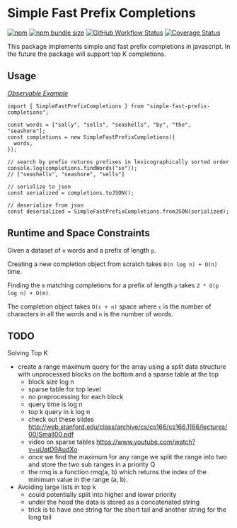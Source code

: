 # Simple Fast Prefix Completions

[![npm](https://img.shields.io/npm/v/simple-fast-prefix-completions)](https://www.npmjs.com/package/simple-fast-prefix-completions)
[![npm bundle size](https://img.shields.io/bundlephobia/minzip/simple-fast-prefix-completions)](https://www.npmjs.com/package/simple-fast-prefix-completions)
[![GitHub Workflow Status](https://img.shields.io/github/workflow/status/lukesmurray/simple-fast-prefix-completions/CI)](https://github.com/lukesmurray/simple-fast-prefix-completions)
[![Coverage Status](https://coveralls.io/repos/github/lukesmurray/simple-fast-prefix-completions/badge.svg?branch=main)](https://coveralls.io/github/lukesmurray/simple-fast-prefix-completions?branch=main)

This package implements simple and fast prefix completions in javascript.
In the future the package will support top K completions.

## Usage

_[Observable Example](https://observablehq.com/@lukesmurray/simple-fast-prefix-completions)_

```tsx
import { SimpleFastPrefixCompletions } from "simple-fast-prefix-completions";

const words = ["sally", "sells", "seashells", "by", "the", "seashore"];
const completions = new SimpleFastPrefixCompletions({
  words,
});

// search by prefix returns prefixes in lexicographically sorted order
console.log(completions.findWords("se"));
// ["seashells", "seashore", "sells"]

// serialize to json
const serialized = completions.toJSON();

// deserialize from json
const deserialized = SimpleFastPrefixCompletions.fromJSON(serialized);
```

## Runtime and Space Constraints

Given a dataset of `n` words and a prefix of length `p`.

Creating a new completion object from scratch takes `O(n log n) + O(n)` time.

Finding the `m` matching completions for a prefix of length `p` takes `2 * O(p log n) + O(m)`.

The completion object takes `O(c + n)` space where `c` is the number of characters in all the words and `n` is the number of words.

## TODO

Solving Top K

- create a range maximum query for the array using a split data structure with unprocessed blocks on the bottom and a sparse table at the top
  - block size log n
  - sparse table for top level
  - no preprocessing for each block
  - query time is log n
  - top k query in k log n
  - check out these slides http://web.stanford.edu/class/archive/cs/cs166/cs166.1166/lectures/00/Small00.pdf
  - video on sparse tables https://www.youtube.com/watch?v=uUatD9AudXo
  - once we find the maximum for any range we split the range into two and store the two sub ranges in a priority Q
  - the rmq is a function rmq(a, b) which returns the index of the minimum value in the range (a, b).
- Avoiding large lists in top k
  - could potentially split into higher and lower priority
  - under the hood the data is stored as a concatenated string
  - trick is to have one string for the short tail and another string for the long tail
